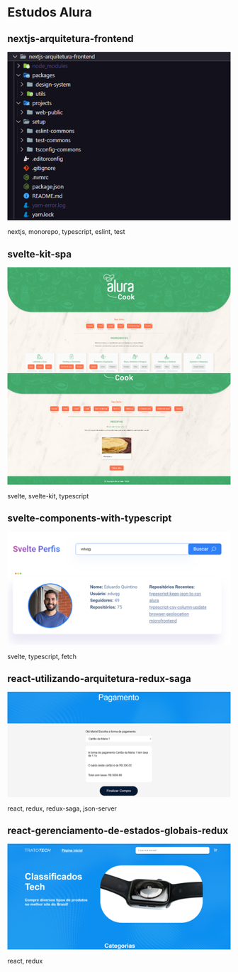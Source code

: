 # Estudos Alura

## nextjs-arquitetura-frontend

<img src='./nextjs-arquitetura-frontend/monorepo-structure.png'>

nextjs, monorepo, typescript, eslint, test

## svelte-kit-spa

<img src='./svelte-kit-spa/alura-cook-1.png'>
<img src='./svelte-kit-spa/alura-cook-2.png'>

svelte, svelte-kit, typescript

## svelte-components-with-typescript

<img src='./svelte-components-with-typescript/svelte-final.png'>

svelte, typescript, fetch

## react-utilizando-arquitetura-redux-saga

<img src='./react-utilizando-arquitetura-redux-saga/trato-tech-listener/saga-final.png'>

react, redux, redux-saga, json-server

## react-gerenciamento-de-estados-globais-redux

<img src='./react-gerenciamento-de-estados-globais-redux/1-carrinho-de-compras/redux-final.png'>

react, redux